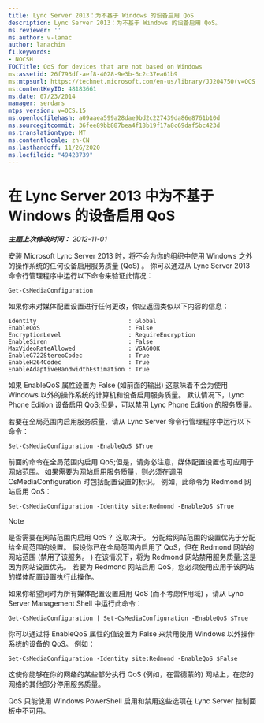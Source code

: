 ```yaml
---
title: Lync Server 2013：为不基于 Windows 的设备启用 QoS
description: Lync Server 2013：为不基于 Windows 的设备启用 QoS。
ms.reviewer: ''
ms.author: v-lanac
author: lanachin
f1.keywords:
- NOCSH
TOCTitle: QoS for devices that are not based on Windows
ms:assetid: 26f793df-aef8-4028-9e3b-6c2c37ea61b9
ms:mtpsurl: https://technet.microsoft.com/en-us/library/JJ204750(v=OCS.15)
ms:contentKeyID: 48183661
ms.date: 07/23/2014
manager: serdars
mtps_version: v=OCS.15
ms.openlocfilehash: a09aaea599a28dae9bd2c227439da86e8761b10d
ms.sourcegitcommit: 36fee89bb887bea4f18b19f17a8c69daf5bc423d
ms.translationtype: MT
ms.contentlocale: zh-CN
ms.lasthandoff: 11/26/2020
ms.locfileid: "49428739"
---
```

# <a name="enabling-qos-in-lync-server-2013-for-devices-that-are-not-based-on-windows"></a>在 Lync Server 2013 中为不基于 Windows 的设备启用 QoS

<div data-xmlns="http://www.w3.org/1999/xhtml">

<div class="topic" data-xmlns="http://www.w3.org/1999/xhtml" data-msxsl="urn:schemas-microsoft-com:xslt" data-cs="https://msdn.microsoft.com/">

<div data-asp="https://msdn2.microsoft.com/asp">



</div>

<div id="mainSection">

<div id="mainBody">

<span> </span>

_**主题上次修改时间：** 2012-11-01_

安装 Microsoft Lync Server 2013 时，将不会为你的组织中使用 Windows 之外的操作系统的任何设备启用服务质量 (QoS) 。 你可以通过从 Lync Server 2013 命令行管理程序中运行以下命令来验证此情况：

    Get-CsMediaConfiguration

如果你未对媒体配置设置进行任何更改，你应返回类似以下内容的信息：

    Identity                          : Global
    EnableQoS                         : False
    EncryptionLevel                   : RequireEncryption
    EnableSiren                       : False
    MaxVideoRateAllowed               : VGA600K
    EnableG722StereoCodec             : True
    EnableH264Codec                   : True
    EnableAdaptiveBandwidthEstimation : True

如果 EnableQoS 属性设置为 False (如前面的输出) 这意味着不会为使用 Windows 以外的操作系统的计算机和设备启用服务质量。 默认情况下，Lync Phone Edition 设备启用 QoS;但是，可以禁用 Lync Phone Edition 的服务质量。

若要在全局范围内启用服务质量，请从 Lync Server 命令行管理程序中运行以下命令：

    Set-CsMediaConfiguration -EnableQoS $True

前面的命令在全局范围内启用 QoS;但是，请务必注意，媒体配置设置也可应用于网站范围。 如果需要为网站启用服务质量，则必须在调用 CsMediaConfiguration 时包括配置设置的标识。 例如，此命令为 Redmond 网站启用 QoS：

    Set-CsMediaConfiguration -Identity site:Redmond -EnableQoS $True

<div>


> [!NOTE]  
> 是否需要在网站范围内启用 QoS？ 这取决于。 分配给网站范围的设置优先于分配给全局范围的设置。 假设你已在全局范围内启用了 QoS，但在 Redmond 网站的网站范围 (禁用了该服务。 ) 在该情况下，将为 Redmond 网站禁用服务质量;这是因为网站设置优先。 若要为 Redmond 网站启用 QoS，您必须使用应用于该网站的媒体配置设置执行此操作。



</div>

如果你希望同时为所有媒体配置设置启用 QoS (而不考虑作用域) ，请从 Lync Server Management Shell 中运行此命令：

    Get-CsMediaConfiguration | Set-CsMediaConfiguration -EnableQoS $True

你可以通过将 EnableQoS 属性的值设置为 False 来禁用使用 Windows 以外操作系统的设备的 QoS。 例如：

    Set-CsMediaConfiguration -Identity site:Redmond -EnableQoS $False

这使你能够在你的网络的某些部分执行 QoS (例如，在雷德蒙的) 网站上，在您的网络的其他部分停用服务质量。

QoS 只能使用 Windows PowerShell 启用和禁用这些选项在 Lync Server 控制面板中不可用。

</div>

<span> </span>

</div>

</div>

</div>


